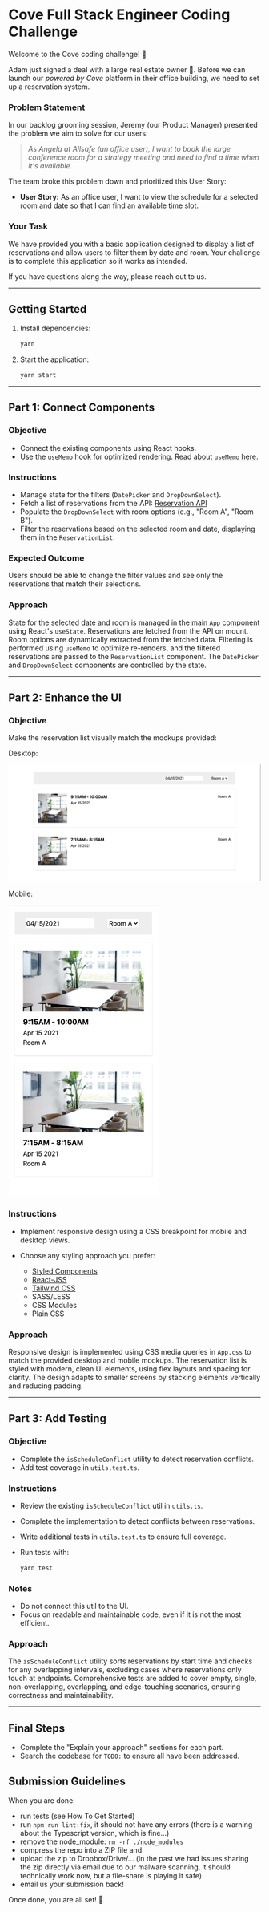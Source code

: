 # Cove Full Stack Engineer Coding Challenge

Welcome to the Cove coding challenge! 👋

Adam just signed a deal with a large real estate owner 🎉. Before we can launch our *powered by Cove* platform in their office building, we need to set up a reservation system.

### Problem Statement

In our backlog grooming session, Jeremy (our Product Manager) presented the problem we aim to solve for our users:

> *As Angela at Allsafe (an office user), I want to book the large conference room for a strategy meeting and need to find a time when it's available.*

The team broke this problem down and prioritized this User Story:

* **User Story:** As an office user, I want to view the schedule for a selected room and date so that I can find an available time slot.

### Your Task

We have provided you with a basic application designed to display a list of reservations and allow users to filter them by date and room. Your challenge is to complete this application so it works as intended.

If you have questions along the way, please reach out to us.

---

## Getting Started

1. Install dependencies:

   ```bash
   yarn
   ```
2. Start the application:

   ```bash
   yarn start
   ```

---

## Part 1: Connect Components

### Objective

* Connect the existing components using React hooks.
* Use the `useMemo` hook for optimized rendering. [Read about `useMemo` here.](https://react.dev/reference/react/useMemo)

### Instructions

* Manage state for the filters (`DatePicker` and `DropDownSelect`).
* Fetch a list of reservations from the API: [Reservation API](https://cove-coding-challenge-api.herokuapp.com/reservations)
* Populate the `DropDownSelect` with room options (e.g., "Room A", "Room B").
* Filter the reservations based on the selected room and date, displaying them in the `ReservationList`.

### Expected Outcome

Users should be able to change the filter values and see only the reservations that match their selections.

### Approach

State for the selected date and room is managed in the main `App` component using React's `useState`. Reservations are fetched from the API on mount. Room options are dynamically extracted from the fetched data. Filtering is performed using `useMemo` to optimize re-renders, and the filtered reservations are passed to the `ReservationList` component. The `DatePicker` and `DropDownSelect` components are controlled by the state.

---

## Part 2: Enhance the UI

### Objective

Make the reservation list visually match the mockups provided:


Desktop:

<img src="public/imgs/mock-up-desktop.png" alt="desktop" />

Mobile:

<img src="public/imgs/mock-up-mobile.png" alt="mobile" width="300"/>

### Instructions

* Implement responsive design using a CSS breakpoint for mobile and desktop views.
* Choose any styling approach you prefer:

  * [Styled Components](https://styled-components.com/)
  * [React-JSS](https://cssinjs.org/react-jss/?v=v10.6.0)
  * [Tailwind CSS](https://tailwindcss.com/)
  * SASS/LESS
  * CSS Modules
  * Plain CSS

### Approach

Responsive design is implemented using CSS media queries in `App.css` to match the provided desktop and mobile mockups. The reservation list is styled with modern, clean UI elements, using flex layouts and spacing for clarity. The design adapts to smaller screens by stacking elements vertically and reducing padding.

---

## Part 3: Add Testing

### Objective

* Complete the `isScheduleConflict` utility to detect reservation conflicts.
* Add test coverage in `utils.test.ts`.

### Instructions

* Review the existing `isScheduleConflict` util in `utils.ts`.
* Complete the implementation to detect conflicts between reservations.
* Write additional tests in `utils.test.ts` to ensure full coverage.
* Run tests with:

  ```bash
  yarn test
  ```

### Notes

* Do not connect this util to the UI.
* Focus on readable and maintainable code, even if it is not the most efficient.

### Approach

The `isScheduleConflict` utility sorts reservations by start time and checks for any overlapping intervals, excluding cases where reservations only touch at endpoints. Comprehensive tests are added to cover empty, single, non-overlapping, overlapping, and edge-touching scenarios, ensuring correctness and maintainability.

---

## Final Steps

* Complete the "Explain your approach" sections for each part.
* Search the codebase for `TODO:` to ensure all have been addressed.

## Submission Guidelines

When you are done:
* run tests (see How To Get Started)
* run `npm run lint:fix`, it should not have any errors (there is a warning about the Typescript version, which is fine...)
* remove the node_module: `rm -rf ./node_modules`
* compress the repo into a ZIP file and
* upload the zip to Dropbox/Drive/... (in the past we had issues  sharing the zip directly via email due to our malware scanning, it should technically work now, but a file-share is playing it safe)
* email us your submission back!

Once done, you are all set! 👏